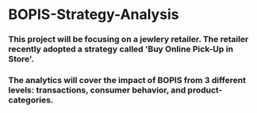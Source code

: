 # BOPIS-Strategy-Analysis
### This project will be focusing on a jewlery retailer. The retailer recently adopted a strategy called 'Buy Online Pick-Up in Store'.
### The analytics will cover the impact of BOPIS from 3 different levels: transactions, consumer behavior, and product-categories.
